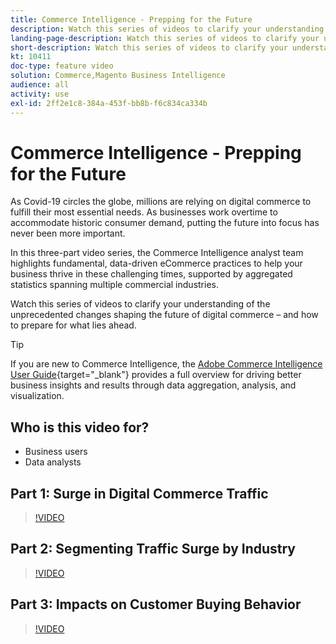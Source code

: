 ```yaml
---
title: Commerce Intelligence - Prepping for the Future
description: Watch this series of videos to clarify your understanding of the unprecedented changes shaping the future of digital commerce.
landing-page-description: Watch this series of videos to clarify your understanding of the unprecedented changes shaping the future of digital commerce.
short-description: Watch this series of videos to clarify your understanding of the unprecedented changes shaping the future of digital commerce.
kt: 10411
doc-type: feature video
solution: Commerce,Magento Business Intelligence
audience: all
activity: use
exl-id: 2ff2e1c8-384a-453f-bb8b-f6c834ca334b
---
```

# Commerce Intelligence - Prepping for the Future

As Covid-19 circles the globe, millions are relying on digital commerce to fulfill their most essential needs. As businesses work overtime to accommodate historic consumer demand, putting the future into focus has never been more important.

In this three-part video series, the Commerce Intelligence analyst team highlights fundamental, data-driven eCommerce practices to help your business thrive in these challenging times, supported by aggregated statistics spanning multiple commercial industries.

Watch this series of videos to clarify your understanding of the unprecedented changes shaping the future of digital commerce – and how to prepare for what lies ahead.

>[!TIP]
>
>If you are new to Commerce Intelligence, the [Adobe Commerce Intelligence User Guide](https://experienceleague.adobe.com/docs/commerce-business-intelligence/mbi/guide-overview.html){target="_blank"} provides a full overview for driving better business insights and results through data aggregation, analysis, and visualization.

## Who is this video for?

- Business users
- Data analysts

## Part 1: Surge in Digital Commerce Traffic

>[!VIDEO](https://video.tv.adobe.com/v/342498?quality=12&learn=on)

## Part 2: Segmenting Traffic Surge by Industry

>[!VIDEO](https://video.tv.adobe.com/v/342499?quality=12&learn=on)

## Part 3: Impacts on Customer Buying Behavior

>[!VIDEO](https://video.tv.adobe.com/v/342500?quality=12&learn=on)
